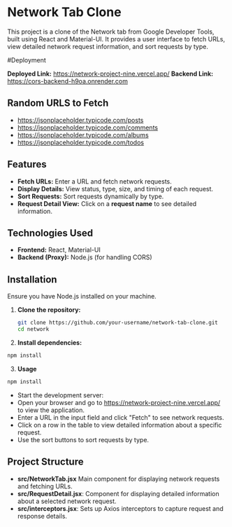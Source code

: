 # Network Tab Clone

This project is a clone of the Network tab from Google Developer Tools, built using React and Material-UI. It provides a user interface to fetch URLs, view detailed network request information, and sort requests by type.


#Deployment

 **Deployed Link:** https://network-project-nine.vercel.app/
 **Backend Link:**  https://cors-backend-h9oa.onrender.com


 ## Random URLS to Fetch

 - https://jsonplaceholder.typicode.com/posts
 - https://jsonplaceholder.typicode.com/comments
 - https://jsonplaceholder.typicode.com/albums
 - https://jsonplaceholder.typicode.com/todos

## Features

- **Fetch URLs:** Enter a URL and fetch network requests.
- **Display Details:** View status, type, size, and timing of each request.
- **Sort Requests:** Sort requests dynamically by type.
- **Request Detail View:** Click on a **request name** to see detailed information.

## Technologies Used

- **Frontend:** React, Material-UI
- **Backend (Proxy):** Node.js (for handling CORS)

## Installation

Ensure you have Node.js installed on your machine.

1. **Clone the repository:**

   ```bash
   git clone https://github.com/your-username/network-tab-clone.git
   cd network
   ```
2. **Install dependencies:**

  ```bash
  npm install
   ```
3. **Usage**

  ```bash
  npm install
   ```
- Start the development server:
- Open your browser and go to https://network-project-nine.vercel.app/ to view the application.
- Enter a URL in the input field and click "Fetch" to see network requests.
- Click on a row in the table to view detailed information about a specific request.
- Use the sort buttons to sort requests by type.

## Project Structure

- **src/NetworkTab.jsx**  Main component for displaying network requests and fetching URLs.
- **src/RequestDetail.jsx**: Component for displaying detailed information about a selected network request.
- **src/interceptors.jsx**: Sets up Axios interceptors to capture request and response details.
